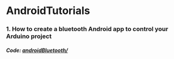 # AndroidTutorials
### 1. How to create a bluetooth Android app to control your Arduino project
##### Code: <a href="https://github.com/curiores/ArduinoTutorials/blob/master/androidBluetooth/" target=”_blank”> androidBluetooth/ </a> 
<br>